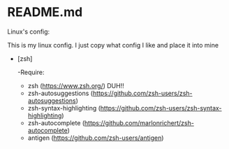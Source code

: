# README.md
Linux's config:

This is my linux config. I just copy what config I like and place it into mine

- [zsh]

  -Require:
  - zsh (https://www.zsh.org/) DUH!!
  - zsh-autosuggestions (https://github.com/zsh-users/zsh-autosuggestions)
  - zsh-syntax-highlighting (https://github.com/zsh-users/zsh-syntax-highlighting)
  - zsh-autocomplete (https://github.com/marlonrichert/zsh-autocomplete)
  - antigen (https://github.com/zsh-users/antigen)
  
